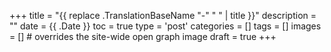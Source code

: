 +++
title = "{{ replace .TranslationBaseName "-" " " | title }}"
description = ""
date = {{ .Date }}
toc = true
type = 'post'
categories = []
tags = []
images = [] # overrides the site-wide open graph image
draft = true
+++
